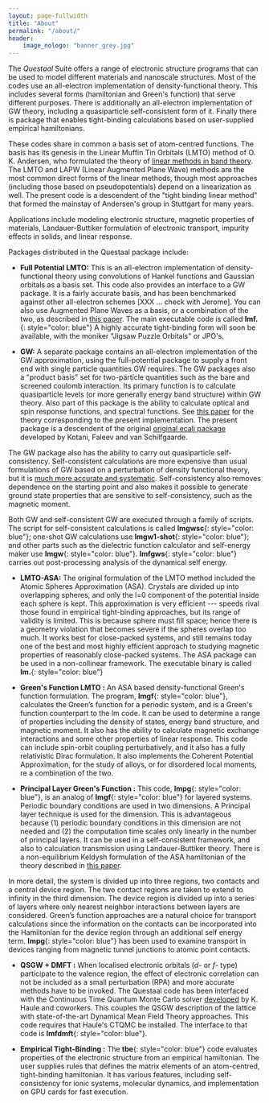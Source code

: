 ```yaml
---
layout: page-fullwidth
title: "About"
permalink: "/about/"
header:
    image_nologo: "banner_grey.jpg"
---
```


The *Questaal* Suite offers a range of electronic structure programs that can be used to model different materials and nanoscale structures.  Most of the codes use an all-electron implementation of density-functional theory. This includes several forms (hamiltonian and Green's function) that serve different purposes.  There is additionally an all-electron implementation of GW theory, including a quasiparticle self-consistent form of it.  Finally there is package that enables tight-binding calculations based on user-supplied empirical hamiltonians.

These codes share in common a basis set of atom-centred functions.  The basis has its genesis in the Linear Muffin Tin Orbitals (LMTO) method of O. K. Andersen, who formulated the theory of [linear methods in band theory](http://dx.doi.org/10.1103/PhysRevB.12.3060).  The LMTO and LAPW (Linear Augmented Plane Wave) methods are the most common direct forms of the linear methods, though most approaches (including those based on pseudopotentials) depend on a linearization as well.  The present code is a descendent of the "tight binding linear method" that formed the mainstay of Andersen's group in Stuttgart for many years.                     

Applications include modeling electronic structure, magnetic properties of materials, Landauer-Buttiker formulation of electronic transport, impurity effects in solids, and linear response.

Packages distributed in the Questaal package include:

+ **Full Potential LMTO:**   This is an all-electron implementation of density-functional theory using convolutions of Hankel functions and Gaussian orbitals as a basis set.  This code also provides an interface to a GW package. It is a fairly accurate basis, and has been benchmarked against other all-electron schemes [XXX ... check with Jerome].  You can also use Augmented Plane Waves as a basis, or a combination of the two, as described in 
[this paper](http://link.aps.org/doi/10.1103/PhysRevB.81.125117).
The main executable code is called **lmf.**{: style="color: blue"}
A highly accurate tight-binding form will soon be available, with the moniker "Jigsaw Puzzle Orbitals" or JPO's.

+ **GW:** A separate package contains an all-electron implementation of the GW
approximation, using the full-potential package to supply a front end with single particle
quantities GW requires. The GW packages also a "product basis" set for two-particle
quantities such as the bare and screened coulomb interaction.  Its primary
function is to calculate quasiparticle levels (or more generally
energy band structure) within GW theory.  Also part of this package is the
ability to calculate optical and spin response functions, and spectral
functions. See [this paper](http://link.aps.org/abstract/PRB/v76/e165106) for the theory corresponding to
the present implementation.  The present package is a descendent of the original
[original ecalj package](github.com/tkotani/ecalj) developed by Kotani, Faleev and van Schilfgaarde.

The GW package also has the ability to carry out quasiparticle
self-consistency. Self-consistent calculations are more expensive than usual formulations of GW based on a
perturbation of density functional theory, but it is [much more accurate and
systematic](http://link.aps.org/abstract/PRL/v96/e226402).  Self-consistency also
removes dependence on the starting point and also makes it possible to generate
ground state properties that are sensitive to self-consistency, such as the
magnetic moment.

Both GW and self-consistent GW are executed through a family of scripts.  The
script for self-consistent calculations is called **lmgwsc**{: style="color:
blue"}; one-shot GW calculations use **lmgw1-shot**{: style="color: blue"}; and
other parts such as the dielectric function calculator and self-energy maker use
**lmgw**{: style="color: blue"}.  **lmfgws**{: style="color: blue"} carries out
post-processing analysis of the dynamical self energy.

+ **LMTO-ASA:** The original formulation of the LMTO method included
the Atomic Spheres Approximation (ASA). Crystals are divided up into
overlapping spheres, and only the l=0 component of the potential
inside each sphere is kept.  This approximation is very efficient ---
speeds rival those found in empirical tight-binding approaches, but
its range of validity is limited.  This is because sphere must fill
space; hence there is a geometry violation that becomes severe if the
spheres overlap too much. It works best for close-packed systems, and
still remains today one of the best and most highly efficient approach
to studying magnetic properties of reasonably close-packed systems.
The ASA package can be used in a non-collinear framework.  The executable
binary is called **lm.**{: style="color: blue"}

+ **Green's Function LMTO :** An ASA based density-functional Green's
function formulation.  The program, **lmgf**{: style="color: blue"}, calculates the Green’s
function for a periodic system, and is a Green's function counterpart
to the lm code.  It can be used to determine a range of properties
including the density of states, energy band structure, and magnetic
moment.  It also has the ability to calculate magnetic exchange
interactions and some other properties of linear response.  This code
can include spin-orbit coupling perturbatively, and it also has a
fully relativistic Dirac formulation.  It also implements the
Coherent Potential Approximation, for the study of alloys, or for
disordered local moments, re a combination of the two.

+ **Principal Layer Green's Function :** This code, **lmpg**{: style="color: blue"}, is an analog of
**lmgf**{: style="color: blue"} for layered systems.  Periodic boundary conditions are used in two
dimensions.  A Principal layer technique is used for the dimension.  This is
advantageous because (1) periodic boundary conditions in this dimension are not
needed and (2) the computation time scales only linearly in the number of
principal layers.  It can be used in a self-consistent framework, and also to
calculation transmission using Landauer-Buttiker theory.  There is a
non-equilibrium Keldysh formulation of the ASA hamiltonian of the theory
described in [this paper](http://link.aps.org/doi/10.1103/PhysRevB.71.195422).

In more detail, the system is divided up into three regions, two contacts and a
central device region. The two contact regions are taken to extend to infinity
in the third dimension. The device region is divided up into a series of layers
where only nearest neighbor interactions between layers are considered. Green’s
function approaches are a natural choice for transport calculations since the
information on the contacts can be incorporated into the Hamiltonian for the
device region through an additional self energy term. **lmpg**{: style="color: blue"} has been used to
examine transport in devices ranging from magnetic tunnel junctions to atomic
point contacts.

+ **QSGW + DMFT :** When localised electronic orbitals (*d-* or *f-* type)
participate to the valence region, the effect of electronic correlation can not
be included as a small perturbation (RPA) and more accurate methods have to be
invoked. The Questaal code has been interfaced with the Continuous Time Quantum
Monte Carlo solver
[developed](http://journals.aps.org/prb/abstract/10.1103/PhysRevB.75.155113) by
K. Haule and coworkers. This couples the QSGW description of the lattice with
state-of-the-art Dynamical Mean Field Theory approaches.  This code requires
that Haule's CTQMC be installed.  The interface to that code is **lmfdmft**{: style="color: blue"}.

+ **Empirical Tight-Binding :** The **tbe**{: style="color: blue"} code evaluates properties of the
electronic structure from an empirical hamiltonian.  The user supplies rules
that defines the matrix elements of an atom-centred, tight-binding hamiltonian.
It has various features, including self-consistency for ionic systems, molecular
dynamics, and implementation on GPU cards for fast execution.

